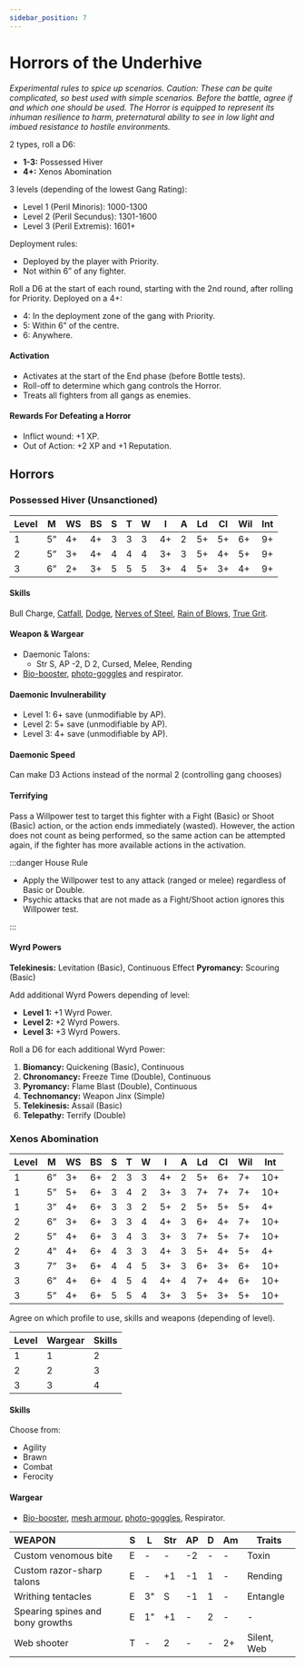 ```yaml
---
sidebar_position: 7
---
```


# Horrors of the Underhive

_Experimental rules to spice up scenarios. Caution: These can be quite complicated, so best used with simple scenarios. Before the battle, agree if and which one should be used. The Horror is equipped to represent its inhuman resilience to harm, preternatural ability to see in low light and imbued resistance to hostile environments._

2 types, roll a D6:

- **1-3:** Possessed Hiver
- **4+:** Xenos Abomination

3 levels (depending of the lowest Gang Rating):

- Level 1 (Peril Minoris): 1000-1300
- Level 2 (Peril Secundus): 1301-1600
- Level 3 (Peril Extremis): 1601+

Deployment rules:

- Deployed by the player with Priority.
- Not within 6” of any fighter.

Roll a D6 at the start of each round, starting with the 2nd round, after rolling for Priority. Deployed on a 4+:

- 4: In the deployment zone of the gang with Priority.
- 5: Within 6” of the centre.
- 6: Anywhere.

#### Activation

- Activates at the start of the End phase (before Bottle tests).
- Roll-off to determine which gang controls the Horror.
- Treats all fighters from all gangs as enemies.

#### Rewards For Defeating a Horror

- Inflict wound: +1 XP.
- Out of Action: +2 XP and +1 Reputation.

## Horrors

### Possessed Hiver (Unsanctioned)

| Level | M   | WS  | BS  | S   | T   | W   | I   | A   | Ld  | Cl  | Wil | Int |
| ----- | --- | --- | --- | --- | --- | --- | --- | --- | --- | --- | --- | --- |
| 1     | 5”  | 4+  | 4+  | 3   | 3   | 3   | 4+  | 2   | 5+  | 5+  | 6+  | 9+  |
| 2     | 5”  | 3+  | 4+  | 4   | 4   | 4   | 3+  | 3   | 5+  | 4+  | 5+  | 9+  |
| 3     | 6”  | 2+  | 3+  | 5   | 5   | 5   | 3+  | 4   | 5+  | 3+  | 4+  | 9+  |

#### Skills

Bull Charge, [Catfall](/docs/gang-fighters-and-their-weaponry/skills/#1-catfall), [Dodge](/docs/gang-fighters-and-their-weaponry/skills/#3-dodge), [Nerves of Steel](/docs/gang-fighters-and-their-weaponry/skills/#4-nerves-of-steel), [Rain of Blows](/docs/gang-fighters-and-their-weaponry/skills/#5-rain-of-blows), [True Grit](/docs/gang-fighters-and-their-weaponry/skills/#5-true-grit).

#### Weapon & Wargear

- Daemonic Talons:
  - Str S, AP -2, D 2, Cursed, <Tooltip type="traits" content="melee">Melee</Tooltip>, Rending
- [Bio-booster](/docs/armoury/personal-equipment#bio-booster), [photo-goggles](/docs/armoury/personal-equipment#photo-goggles) and respirator.

#### Daemonic Invulnerability

- Level 1: 6+ save (unmodifiable by AP).
- Level 2: 5+ save (unmodifiable by AP).
- Level 3: 4+ save (unmodifiable by AP).

#### Daemonic Speed

Can make D3 Actions instead of the normal 2 (controlling gang chooses)

#### Terrifying

Pass a Willpower test to target this fighter with a Fight (Basic) or Shoot (Basic) action, or the action ends immediately (wasted). However, the action does not count as being performed, so the same action can be attempted again, if the fighter has more available actions in the activation.

:::danger House Rule

- Apply the Willpower test to any attack (ranged or melee) regardless of Basic or Double.
- Psychic attacks that are not made as a Fight/Shoot action ignores this Willpower test.

:::

#### Wyrd Powers

**Telekinesis:** Levitation (Basic), Continuous Effect
**Pyromancy:** Scouring (Basic)

Add additional Wyrd Powers depending of level:

- **Level 1:** +1 Wyrd Power.
- **Level 2:** +2 Wyrd Powers.
- **Level 3:** +3 Wyrd Powers.

Roll a D6 for each additional Wyrd Power:

1. **Biomancy:** Quickening (Basic), Continuous
1. **Chronomancy:** Freeze Time (Double), Continuous
1. **Pyromancy:** Flame Blast (Double), Continuous
1. **Technomancy:** Weapon Jinx (Simple)
1. **Telekinesis:** Assail (Basic)
1. **Telepathy:** Terrify (Double)

### Xenos Abomination

| Level | M   | WS  | BS  | S   | T   | W   | I   | A   | Ld  | Cl  | Wil | Int |
| ----- | --- | --- | --- | --- | --- | --- | --- | --- | --- | --- | --- | --- |
| 1     | 6”  | 3+  | 6+  | 2   | 3   | 3   | 4+  | 2   | 5+  | 6+  | 7+  | 10+ |
| 1     | 5”  | 5+  | 6+  | 3   | 4   | 2   | 3+  | 3   | 7+  | 7+  | 7+  | 10+ |
| 1     | 3”  | 4+  | 6+  | 3   | 3   | 2   | 5+  | 2   | 5+  | 5+  | 5+  | 4+  |
| 2     | 6”  | 3+  | 6+  | 3   | 3   | 4   | 4+  | 3   | 6+  | 4+  | 7+  | 10+ |
| 2     | 5”  | 4+  | 6+  | 3   | 4   | 3   | 3+  | 3   | 7+  | 5+  | 7+  | 10+ |
| 2     | 4”  | 4+  | 6+  | 4   | 3   | 3   | 4+  | 3   | 5+  | 4+  | 5+  | 4+  |
| 3     | 7”  | 3+  | 6+  | 4   | 4   | 5   | 3+  | 3   | 6+  | 3+  | 6+  | 10+ |
| 3     | 6”  | 4+  | 6+  | 4   | 5   | 4   | 4+  | 4   | 7+  | 4+  | 6+  | 10+ |
| 3     | 5”  | 4+  | 6+  | 5   | 5   | 4   | 3+  | 3   | 5+  | 3+  | 5+  | 10+ |

Agree on which profile to use, skills and weapons (depending of level).

| Level | Wargear | Skills |
| ----- | ------- | ------ |
| 1     | 1       | 2      |
| 2     | 2       | 3      |
| 3     | 3       | 4      |

#### Skills

Choose from:

- Agility
- Brawn
- Combat
- Ferocity

#### Wargear

- [Bio-booster](/docs/armoury/personal-equipment#bio-booster),  [mesh armour](/docs/armoury/armour#mesh-armour), [photo-goggles](/docs/armoury/personal-equipment#photo-goggles), Respirator.

| WEAPON                           | S   | L   | Str | AP  | D   | Am  | Traits      |
| :------------------------------- | --- | --- | --- | --- | --- | --- | ----------- |
| Custom venomous bite             | E   | -   | -   | -2  | -   | -   | Toxin       |
| Custom razor-sharp talons        | E   | -   | +1  | -1  | 1   | -   | Rending     |
| Writhing tentacles               | E   | 3"  | S   | -1  | 1   | -   | Entangle    |
| Spearing spines and bony growths | E   | 1"  | +1  | -   | 2   | -   | -           |
| Web shooter                      | T   | -   | 2   | -   | -   | 2+  | Silent, Web |
